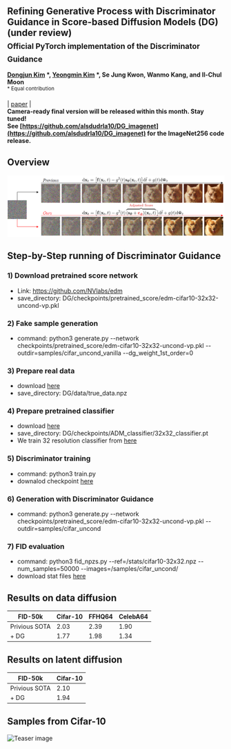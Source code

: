 ## Refining Generative Process with Discriminator Guidance in Score-based Diffusion Models (DG) (under review) <br><sub>Official PyTorch implementation of the Discriminator Guidance </sub>
**[Dongjun Kim](https://sites.google.com/view/dongjun-kim) \*, [Yeongmin Kim](https://sites.google.com/view/yeongmin-space/%ED%99%88) \*, Se Jung Kwon, Wanmo Kang, and Il-Chul Moon**   
<sup> * Equal contribution </sup> <br>

| [paper](https://arxiv.org/abs/2211.17091) |  <br>
**Camera-ready final version will be released within this month. Stay tuned!** <br>
**See [https://github.com/alsdudrla10/DG_imagenet](https://github.com/alsdudrla10/DG_imagenet) for the ImageNet256 code release.** <br>

## Overview
![Teaser image](./figures/Figure1_v2.PNG)

## Step-by-Step running of Discriminator Guidance

### 1) Download pretrained score network
  - Link: https://github.com/NVlabs/edm 
  - save_directory: DG/checkpoints/pretrained_score/edm-cifar10-32x32-uncond-vp.pkl

### 2) Fake sample generation
  - command: python3 generate.py --network checkpoints/pretrained_score/edm-cifar10-32x32-uncond-vp.pkl --outdir=samples/cifar_uncond_vanilla --dg_weight_1st_order=0

### 3) Prepare real data
  - download [here](https://drive.google.com/drive/folders/1lOwHMS1GRuIfJ9ix9A6vtOm7vX8EN87Y)
  - save_directory: DG/data/true_data.npz

### 4) Prepare pretrained classifier
  - download [here](https://drive.google.com/drive/folders/1lOwHMS1GRuIfJ9ix9A6vtOm7vX8EN87Y)
  - save_directory: DG/checkpoints/ADM_classifier/32x32_classifier.pt
  - We train 32 resolution classifier from [here](https://github.com/openai/guided-diffusion)

### 5) Discriminator training
  - command: python3 train.py
  - downalod checkpoint [here](https://drive.google.com/drive/folders/1lOwHMS1GRuIfJ9ix9A6vtOm7vX8EN87Y)

### 6) Generation with Discriminator Guidance
  - command: python3 generate.py --network checkpoints/pretrained_score/edm-cifar10-32x32-uncond-vp.pkl --outdir=samples/cifar_uncond
  
### 7) FID evaluation
  - command: python3 fid_npzs.py --ref=/stats/cifar10-32x32.npz --num_samples=50000 --images=/samples/cifar_uncond/
  - download stat files [here](https://drive.google.com/drive/folders/1lOwHMS1GRuIfJ9ix9A6vtOm7vX8EN87Y)

## Results on data diffusion
|FID-50k |Cifar-10|FFHQ64|CelebA64|
|------------|------------|------------|------------|
|Privious SOTA|2.03|2.39|1.90|4.59|
|+ DG|1.77|1.98|1.34|3.17|

## Results on latent diffusion
|FID-50k |Cifar-10|
|------------|------------|
|Privious SOTA|2.10|
|+ DG|1.94|


## Samples from Cifar-10
![Teaser image](./figures/Figure3.PNG)



